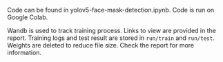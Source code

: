 Code can be found in yolov5-face-mask-detection.ipynb. Code is run on Google Colab.

Wandb is used to track training process. Links to view are provided in the report. Training logs and test result are stored in `run/train` and `run/test`. Weights are deleted to reduce file size. Check the report for more information.